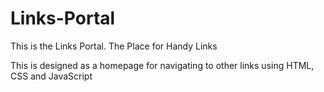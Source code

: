# Links-Portal
This is the Links Portal. The Place for Handy Links

This is designed as a homepage for navigating to other links using HTML, CSS and JavaScript
